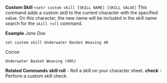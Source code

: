 **Custom Skill**
`<set> custom skill [SKILL NAME] [SKILL VALUE]`
This command adds a custom skill to the current character with the specified value. On this character, the new name will be included in the skill name search for the `skill roll` command.

__Example__
*Jane Doe*
```
set custom skill Underwater Basket Weaving 40
```
*Cocoa*
```
Underwater Basket Weaving (40%)
```
__Related Commands__
**skill roll** - Roll a skill on your character sheet.
**check** - Perform a custom skill check.
